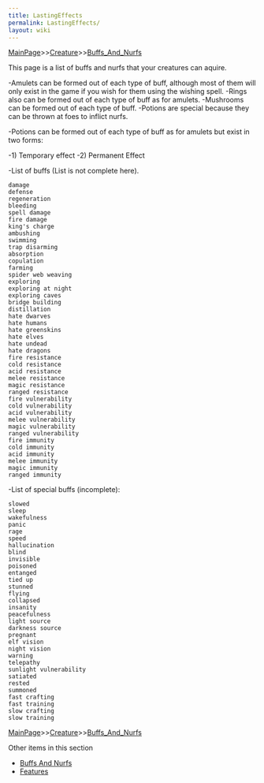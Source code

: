 ```yaml
---
title: LastingEffects
permalink: LastingEffects/
layout: wiki
---
```


[MainPage](/keeperrl_wiki/ "wikilink")>>[Creature](/keeperrl_wiki/Creature "wikilink")>>[Buffs_And_Nurfs](/keeperrl_wiki/Buffs_And_Nurfs "wikilink")

This page is a list of buffs and nurfs that your creatures can aquire.

-Amulets can be formed out of each type of buff, although most of them will only exist in the game if you wish for them using the wishing spell.
-Rings also can be formed out of each type of buff as for amulets.
-Mushrooms can be formed out of each type of buff.
-Potions are special because they can be thrown at foes to inflict nurfs.

-Potions can be formed out of each type of buff as for amulets but exist in two forms:

-1) Temporary effect
-2) Permanent Effect

-List of buffs (List is not complete here).

	damage
	defense
	regeneration
	bleeding
	spell damage
	fire damage
	king's charge
	ambushing
	swimming
	trap disarming
	absorption
	copulation
	farming
	spider web weaving
	exploring
	exploring at night
	exploring caves
	bridge building
	distillation
	hate dwarves
	hate humans
	hate greenskins
	hate elves
	hate undead
	hate dragons
	fire resistance
	cold resistance
	acid resistance
	melee resistance
	magic resistance
	ranged resistance
	fire vulnerability
	cold vulnerability
	acid vulnerability
	melee vulnerability
	magic vulnerability
	ranged vulnerability
	fire immunity
	cold immunity
	acid immunity
	melee immunity
	magic immunity
	ranged immunity
	
-List of special buffs (incomplete):

	slowed
	sleep
	wakefulness
	panic
	rage
	speed 
	hallucination
	blind
	invisible
	poisoned
	entanged
	tied up
	stunned
	flying
	collapsed
	insanity
	peacefulness
	light source
	darkness source
	pregnant
	elf vision
	night vision
	warning
	telepathy
	sunlight vulnerability
	satiated
	rested
	summoned
	fast crafting
	fast training
	slow crafting
	slow training

[MainPage](/keeperrl_wiki/ "wikilink")>>[Creature](/keeperrl_wiki/Creature "wikilink")>>[Buffs_And_Nurfs](/keeperrl_wiki/Buffs_And_Nurfs "wikilink")

Other items in this section
-    [Buffs And Nurfs](/keeperrl_wiki/Buffs_And_Nurfs "wikilink")
-    [Features](/keeperrl_wiki/Features "wikilink")
